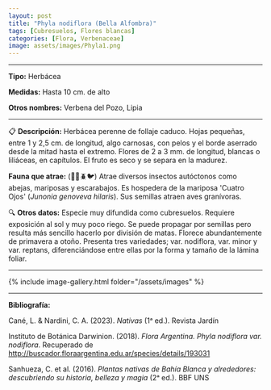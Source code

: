 ```yaml
---
layout: post
title: "Phyla nodiflora (Bella Alfombra)"
tags: [Cubresuelos, Flores blancas]
categories: [Flora, Verbenaceae]
image: assets/images/Phyla1.png
---
```


***

**Tipo:** Herbácea

**Medidas:** Hasta 10 cm. de alto

**Otros nombres:** Verbena del Pozo, Lipia

***

📋 **Descripción:** Herbácea perenne de follaje caduco. Hojas pequeñas, entre 1 y 2,5 cm. de longitud, algo carnosas, con pelos y el borde aserrado desde la mitad hasta el extremo. Flores de 2 a 3 mm. de longitud, blancas o liliáceas, en capítulos. El fruto es seco y se separa en la madurez.

**Fauna que atrae:** (🦋🐝🪲🐦) Atrae diversos insectos autóctonos como abejas, mariposas y escarabajos. Es hospedera de la mariposa 'Cuatro Ojos' (*Junonia genoveva hilaris*). Sus semillas atraen aves granívoras.

🔍 **Otros datos:** Especie muy difundida como cubresuelos. Requiere exposición al sol y muy poco riego. Se puede propagar por semillas pero resulta más sencillo hacerlo por división de matas. Florece abundantemente de primavera a otoño. Presenta tres variedades; var. nodiflora, var. minor y var. reptans, diferenciándose entre ellas por la forma y tamaño de la lámina foliar.

------

{% include image-gallery.html folder="/assets/images" %}

***

**Bibliografía:**

Cané, L. & Nardini, C. A. (2023). *Nativas* (1ᵃ ed.). Revista Jardín

Instituto de Botánica Darwinion. (2018). *Flora Argentina. Phyla nodiflora var. nodiflora*. Recuperado de http://buscador.floraargentina.edu.ar/species/details/193031

Sanhueza, C. et al. (2016). *Plantas nativas de Bahía Blanca y alrededores: descubriendo su historia, belleza y magia* (2ᵃ ed.). BBF UNS